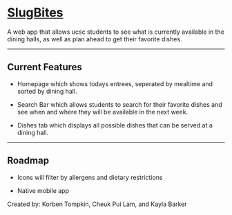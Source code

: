 # [SlugBites](https://slugbites.azurewebsites.net/home/)
A web app that allows ucsc students to see what is currently available in the dining halls, as well as plan ahead to get their favorite dishes.

---

## Current Features
- Homepage which shows todays entrees, seperated by mealtime and sorted by dining hall.

- Search Bar which allows students to search for their favorite dishes and see when and where they will be available in the next week.

- Dishes tab which displays all possible dishes that can be served at a dining hall.

---

## Roadmap
- Icons will filter by allergens and dietary restrictions

- Native mobile app

Created by:
Korben Tompkin, Cheuk Pui Lam, and Kayla Barker
